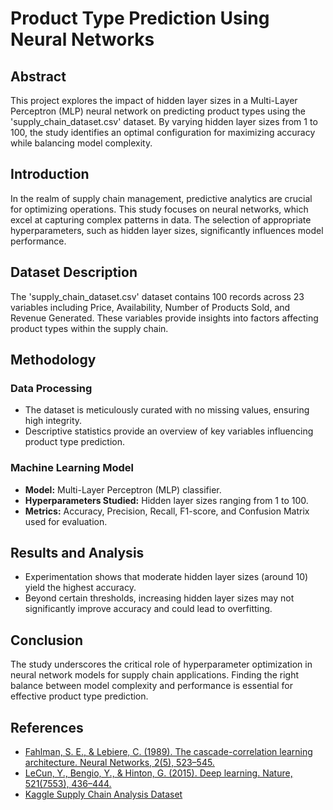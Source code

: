 # Product Type Prediction Using Neural Networks

## Abstract

This project explores the impact of hidden layer sizes in a Multi-Layer Perceptron (MLP) neural network on predicting product types using the 'supply_chain_dataset.csv' dataset. By varying hidden layer sizes from 1 to 100, the study identifies an optimal configuration for maximizing accuracy while balancing model complexity.

## Introduction

In the realm of supply chain management, predictive analytics are crucial for optimizing operations. This study focuses on neural networks, which excel at capturing complex patterns in data. The selection of appropriate hyperparameters, such as hidden layer sizes, significantly influences model performance.

## Dataset Description

The 'supply_chain_dataset.csv' dataset contains 100 records across 23 variables including Price, Availability, Number of Products Sold, and Revenue Generated. These variables provide insights into factors affecting product types within the supply chain.

## Methodology

### Data Processing
- The dataset is meticulously curated with no missing values, ensuring high integrity.
- Descriptive statistics provide an overview of key variables influencing product type prediction.

### Machine Learning Model
- **Model:** Multi-Layer Perceptron (MLP) classifier.
- **Hyperparameters Studied:** Hidden layer sizes ranging from 1 to 100.
- **Metrics:** Accuracy, Precision, Recall, F1-score, and Confusion Matrix used for evaluation.

## Results and Analysis

- Experimentation shows that moderate hidden layer sizes (around 10) yield the highest accuracy.
- Beyond certain thresholds, increasing hidden layer sizes may not significantly improve accuracy and could lead to overfitting.

## Conclusion

The study underscores the critical role of hyperparameter optimization in neural network models for supply chain applications. Finding the right balance between model complexity and performance is essential for effective product type prediction.

## References

- [Fahlman, S. E., & Lebiere, C. (1989). The cascade-correlation learning architecture. Neural Networks, 2(5), 523–545.](#)
- [LeCun, Y., Bengio, Y., & Hinton, G. (2015). Deep learning. Nature, 521(7553), 436–444.](#)
- [Kaggle Supply Chain Analysis Dataset](https://www.kaggle.com/code/amirmotefaker/supply-chain-analysis/input)
